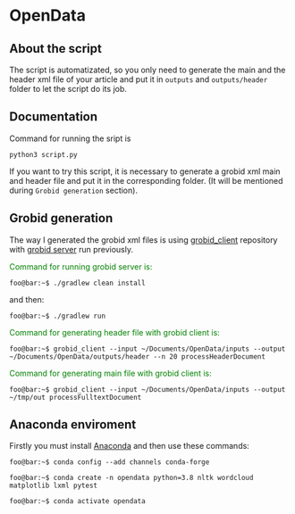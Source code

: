 # OpenData

## About the script

The script is automatizated, so you only need to generate the main and the header xml file of your article and put it in `outputs` and `outputs/header` folder to let the script do its job.


## Documentation

Command for running the sript is 
```
python3 script.py
```

If you want to try this script, it is necessary to generate a grobid xml main and header file and put it in the corresponding folder. (It will be mentioned during `Grobid generation` section).

## Grobid generation

The way I generated the grobid xml files is using [grobid_client](https://github.com/kermitt2/grobid_client_python) repository with [grobid server](https://github.com/kermitt2/grobid) run previously.

<span style="color:green">Command for running grobid server is: 
</span>
```
foo@bar:~$ ./gradlew clean install 
```

and then:

```
foo@bar:~$ ./gradlew run   
```

<span style="color:green">Command for generating header file with grobid client is: 
</span>
```
foo@bar:~$ grobid_client --input ~/Documents/OpenData/inputs --output ~/Documents/OpenData/outputs/header --n 20 processHeaderDocument  
```
<span style="color:green">Command for generating main file with grobid client is: 
</span>
```
foo@bar:~$ grobid_client --input ~/Documents/OpenData/inputs --output ~/tmp/out processFulltextDocument 
```

## Anaconda enviroment

Firstly you must install [Anaconda](https://docs.conda.io/en/latest/miniconda.html#linux-installers) and then use these commands:

```
foo@bar:~$ conda config --add channels conda-forge    
```

```
foo@bar:~$ conda create -n opendata python=3.8 nltk wordcloud matplotlib lxml pytest
```

```
foo@bar:~$ conda activate opendata
```